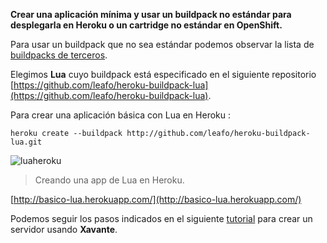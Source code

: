 **Crear una aplicación mínima y usar un buildpack no estándar para desplegarla en Heroku o un cartridge no estándar en OpenShift.**

Para usar un buildpack que no sea estándar podemos observar la lista de [buildpacks de terceros](https://devcenter.heroku.com/articles/third-party-buildpacks#third-party-buildpacks).

Elegimos **Lua** cuyo buildpack está especificado en el siguiente repositorio [https://github.com/leafo/heroku-buildpack-lua](https://github.com/leafo/heroku-buildpack-lua).

Para crear una aplicación básica con Lua en Heroku :

```heroku create --buildpack http://github.com/leafo/heroku-buildpack-lua.git```

![luaheroku](https://i.gyazo.com/e41993828dfdff8e7eda81a4c4733e62.png)
> Creando una app de Lua en Heroku.

[http://basico-lua.herokuapp.com/](http://basico-lua.herokuapp.com/)

Podemos seguir los pasos indicados en el siguiente [tutorial](http://leafo.net/posts/lua_on_heroku.html) para crear un servidor usando **Xavante**.

